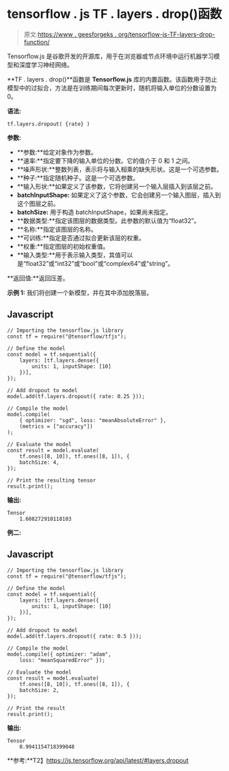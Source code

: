 # tensorflow . js TF . layers . drop()函数

> 原文:[https://www . geesforgeks . org/tensorflow-js-TF-layers-drop-function/](https://www.geeksforgeeks.org/tensorflow-js-tf-layers-dropout-function/)

Tensorflow.js 是谷歌开发的开源库，用于在浏览器或节点环境中运行机器学习模型和深度学习神经网络。

**TF . layers . drop()**函数是 **Tensorflow.js** 库的内置函数。该函数用于防止模型中的过拟合，方法是在训练期间每次更新时，随机将输入单位的分数设置为 0。

**语法:**

```
tf.layers.dropout( {rate} )
```

**参数:**

*   **参数:**给定对象作为参数。
*   **速率:**指定要下降的输入单位的分数。它的值介于 0 和 1 之间。
*   **噪声形状:**整数列表，表示将与输入相乘的缺失形状。这是一个可选参数。
*   **种子:**指定随机种子。这是一个可选参数。
*   **输入形状:**如果定义了该参数，它将创建另一个输入层插入到该层之前。
*   **batchInputShape:** 如果定义了这个参数，它会创建另一个输入图层，插入到这个图层之前。
*   **batchSize:** 用于构造 batchInputShape，如果尚未指定。
*   **数据类型:**指定该图层的数据类型。此参数的默认值为“float32”。
*   **名称:**指定该图层的名称。
*   **可训练:**指定是否通过拟合更新该层的权重。
*   **权重:**指定图层的初始权重值。
*   **输入类型:**用于表示输入类型，其值可以是“float32”或“int32”或“bool”或“complex64”或“string”。

**返回值:**返回压差。

**示例 1:** 我们将创建一个新模型，并在其中添加脱落层。

## Javascript

```
// Importing the tensorflow.js library
const tf = require("@tensorflow/tfjs");

// Define the model
const model = tf.sequential({
    layers: [tf.layers.dense({ 
        units: 1, inputShape: [10] 
    })],
});

// Add dropout to model
model.add(tf.layers.dropout({ rate: 0.25 }));

// Compile the model
model.compile(
    { optimizer: "sgd", loss: "meanAbsoluteError" },
    (metrics = ["accuracy"])
);

// Evaluate the model
const result = model.evaluate(
    tf.ones([8, 10]), tf.ones([8, 1]), {
    batchSize: 4,
});

// Print the resulting tensor
result.print();
```

**输出:**

```
Tensor
    1.608272910118103
```

**例二:**

## Javascript

```
// Importing the tensorflow.js library
const tf = require("@tensorflow/tfjs");

// Define the model
const model = tf.sequential({
    layers: [tf.layers.dense({ 
        units: 1, inputShape: [10] 
    })],
});

// Add dropout to model
model.add(tf.layers.dropout({ rate: 0.5 }));

// Compile the model
model.compile({ optimizer: "adam", 
    loss: "meanSquaredError" });

// Evaluate the model
const result = model.evaluate(
    tf.ones([8, 10]), tf.ones([8, 1]), {
    batchSize: 2,
});

// Print the result
result.print();
```

**输出:**

```
Tensor
    0.9941154718399048
```

**参考:**T2】https://js.tensorflow.org/api/latest/#layers.dropout